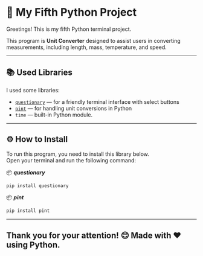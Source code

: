 # 🐍 My Fifth Python Project

Greetings! This is my fifth Python terminal project.

This program is **Unit Converter** designed to assist users in converting measurements, including length, mass, temperature, and speed.

---

## 📚 Used Libraries

I used some libraries:
 
- [`questionary`](https://github.com/tmbo/questionary) — for a friendly terminal interface with select buttons
- [`pint`](https://pint.readthedocs.io/en/stable/) — for handling unit conversions in Python
- `time` — built-in Python module.

---

## ⚙️ How to Install

To run this program, you need to install this library below.  
Open your terminal and run the following command:

📦 ***questionary***
```bash
pip install questionary
```
📦 ***pint***
```bash
pip install pint
```

************

##  Thank you for your attention! 😊 Made with ❤️ using Python.
